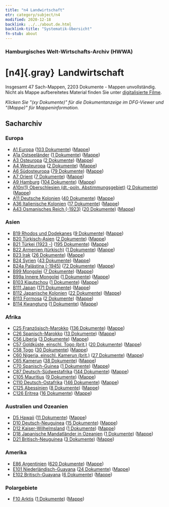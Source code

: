 ```yaml
---
title: "n4 Landwirtschaft"
etr: category/subject/n4
modified: 2020-12-18
backlink: ../../about.de.html
backlink-title: "Systematik-Übersicht"
fn-stub: about
---
```


### Hamburgisches Welt-Wirtschafts-Archiv (HWWA)
# [n4]{.gray}&#8201; Landwirtschaft&#160; 




Insgesamt 47 Sach-Mappen, 2203 Dokumente - Mappen unvollständig.
Nicht als Mappe aufbereitetes Material finden Sie unter [digitalisierte Filme](/film/h1_sh).

_Klicken Sie "(xy Dokumente)" für die Dokumentanzeige im DFG-Viewer und "(Mappe)" für Mappeninformation._

## Sacharchiv




### Europa

- [A1 Europa](../../../geo/about.de.html#A1) (<a href="https://dfg-viewer.de/show/?tx_dlf[id]=https://pm20.zbw.eu/mets/sh/1408xx/140892/1450xx/145048/public.mets.de.xml" target="_blank">103 Dokumente</a>) ([Mappe](http://purl.org/pressemappe20/folder/sh/140892,145048))
- [A1a Ostseeländer](../../../geo/about.de.html#A1a) (<a href="https://dfg-viewer.de/show/?tx_dlf[id]=https://pm20.zbw.eu/mets/sh/1408xx/140894/1450xx/145048/public.mets.de.xml" target="_blank">1 Dokumente</a>) ([Mappe](http://purl.org/pressemappe20/folder/sh/140894,145048))
- [A3 Osteuropa](../../../geo/about.de.html#A3) (<a href="https://dfg-viewer.de/show/?tx_dlf[id]=https://pm20.zbw.eu/mets/sh/1408xx/140896/1450xx/145048/public.mets.de.xml" target="_blank">2 Dokumente</a>) ([Mappe](http://purl.org/pressemappe20/folder/sh/140896,145048))
- [A4 Westeuropa](../../../geo/about.de.html#A4) (<a href="https://dfg-viewer.de/show/?tx_dlf[id]=https://pm20.zbw.eu/mets/sh/1408xx/140897/1450xx/145048/public.mets.de.xml" target="_blank">2 Dokumente</a>) ([Mappe](http://purl.org/pressemappe20/folder/sh/140897,145048))
- [A6 Südosteuropa](../../../geo/about.de.html#A6) (<a href="https://dfg-viewer.de/show/?tx_dlf[id]=https://pm20.zbw.eu/mets/sh/1409xx/140900/1450xx/145048/public.mets.de.xml" target="_blank">79 Dokumente</a>) ([Mappe](http://purl.org/pressemappe20/folder/sh/140900,145048))
- [A7 Orient](../../../geo/about.de.html#A7) (<a href="https://dfg-viewer.de/show/?tx_dlf[id]=https://pm20.zbw.eu/mets/sh/1409xx/140902/1450xx/145048/public.mets.de.xml" target="_blank">7 Dokumente</a>) ([Mappe](http://purl.org/pressemappe20/folder/sh/140902,145048))
- [A9 Hamburg](../../../geo/about.de.html#A9) (<a href="https://dfg-viewer.de/show/?tx_dlf[id]=https://pm20.zbw.eu/mets/sh/1409xx/140905/1450xx/145048/public.mets.de.xml" target="_blank">104 Dokumente</a>) ([Mappe](http://purl.org/pressemappe20/folder/sh/140905,145048))
- [A10n(1) Oberschlesien (dt.-poln. Abstimmungsgebiet)](../../../geo/about.de.html#A10n(1)) (<a href="https://dfg-viewer.de/show/?tx_dlf[id]=https://pm20.zbw.eu/mets/sh/1409xx/140948/1450xx/145048/public.mets.de.xml" target="_blank">2 Dokumente</a>) ([Mappe](http://purl.org/pressemappe20/folder/sh/140948,145048))
- [A11 Deutsche Kolonien](../../../geo/about.de.html#A11) (<a href="https://dfg-viewer.de/show/?tx_dlf[id]=https://pm20.zbw.eu/mets/sh/1409xx/140960/1450xx/145048/public.mets.de.xml" target="_blank">40 Dokumente</a>) ([Mappe](http://purl.org/pressemappe20/folder/sh/140960,145048))
- [A36 Italienische Kolonien](../../../geo/about.de.html#A36) (<a href="https://dfg-viewer.de/show/?tx_dlf[id]=https://pm20.zbw.eu/mets/sh/1410xx/141012/1450xx/145048/public.mets.de.xml" target="_blank">17 Dokumente</a>) ([Mappe](http://purl.org/pressemappe20/folder/sh/141012,145048))
- [A43 Osmanisches Reich (-1923)](../../../geo/about.de.html#A43) (<a href="https://dfg-viewer.de/show/?tx_dlf[id]=https://pm20.zbw.eu/mets/sh/1410xx/141034/1450xx/145048/public.mets.de.xml" target="_blank">20 Dokumente</a>) ([Mappe](http://purl.org/pressemappe20/folder/sh/141034,145048))

### Asien

- [B19 Rhodos und Dodekanes](../../../geo/about.de.html#B19) (<a href="https://dfg-viewer.de/show/?tx_dlf[id]=https://pm20.zbw.eu/mets/sh/1411xx/141106/1450xx/145048/public.mets.de.xml" target="_blank">9 Dokumente</a>) ([Mappe](http://purl.org/pressemappe20/folder/sh/141106,145048))
- [B20 Türkisch-Asien](../../../geo/about.de.html#B20) (<a href="https://dfg-viewer.de/show/?tx_dlf[id]=https://pm20.zbw.eu/mets/sh/1411xx/141108/1450xx/145048/public.mets.de.xml" target="_blank">2 Dokumente</a>) ([Mappe](http://purl.org/pressemappe20/folder/sh/141108,145048))
- [B21 Türkei (1923 -)](../../../geo/about.de.html#B21) (<a href="https://dfg-viewer.de/show/?tx_dlf[id]=https://pm20.zbw.eu/mets/sh/1411xx/141111/1450xx/145048/public.mets.de.xml" target="_blank">195 Dokumente</a>) ([Mappe](http://purl.org/pressemappe20/folder/sh/141111,145048))
- [B22 Armenien (türkisch)](../../../geo/about.de.html#B22) (<a href="https://dfg-viewer.de/show/?tx_dlf[id]=https://pm20.zbw.eu/mets/sh/1411xx/141112/1450xx/145048/public.mets.de.xml" target="_blank">1 Dokumente</a>) ([Mappe](http://purl.org/pressemappe20/folder/sh/141112,145048))
- [B23 Irak](../../../geo/about.de.html#B23) (<a href="https://dfg-viewer.de/show/?tx_dlf[id]=https://pm20.zbw.eu/mets/sh/1411xx/141113/1450xx/145048/public.mets.de.xml" target="_blank">26 Dokumente</a>) ([Mappe](http://purl.org/pressemappe20/folder/sh/141113,145048))
- [B24 Syrien](../../../geo/about.de.html#B24) (<a href="https://dfg-viewer.de/show/?tx_dlf[id]=https://pm20.zbw.eu/mets/sh/1411xx/141114/1450xx/145048/public.mets.de.xml" target="_blank">43 Dokumente</a>) ([Mappe](http://purl.org/pressemappe20/folder/sh/141114,145048))
- [B24a Palästina (-1945)](../../../geo/about.de.html#B24a) (<a href="https://dfg-viewer.de/show/?tx_dlf[id]=https://pm20.zbw.eu/mets/sh/1411xx/141115/1450xx/145048/public.mets.de.xml" target="_blank">72 Dokumente</a>) ([Mappe](http://purl.org/pressemappe20/folder/sh/141115,145048))
- [B99 Mongolei](../../../geo/about.de.html#B99) (<a href="https://dfg-viewer.de/show/?tx_dlf[id]=https://pm20.zbw.eu/mets/sh/1412xx/141261/1450xx/145048/public.mets.de.xml" target="_blank">7 Dokumente</a>) ([Mappe](http://purl.org/pressemappe20/folder/sh/141261,145048))
- [B99a Innere Mongolei](../../../geo/about.de.html#B99a) (<a href="https://dfg-viewer.de/show/?tx_dlf[id]=https://pm20.zbw.eu/mets/sh/1412xx/141264/1450xx/145048/public.mets.de.xml" target="_blank">1 Dokumente</a>) ([Mappe](http://purl.org/pressemappe20/folder/sh/141264,145048))
- [B103 Kiautschou](../../../geo/about.de.html#B103) (<a href="https://dfg-viewer.de/show/?tx_dlf[id]=https://pm20.zbw.eu/mets/sh/1261xx/126163/1450xx/145048/public.mets.de.xml" target="_blank">1 Dokumente</a>) ([Mappe](http://purl.org/pressemappe20/folder/sh/126163,145048))
- [B111 Japan](../../../geo/about.de.html#B111) (<a href="https://dfg-viewer.de/show/?tx_dlf[id]=https://pm20.zbw.eu/mets/sh/1412xx/141272/1450xx/145048/public.mets.de.xml" target="_blank">171 Dokumente</a>) ([Mappe](http://purl.org/pressemappe20/folder/sh/141272,145048))
- [B112 Japanische Kolonien](../../../geo/about.de.html#B112) (<a href="https://dfg-viewer.de/show/?tx_dlf[id]=https://pm20.zbw.eu/mets/sh/1412xx/141273/1450xx/145048/public.mets.de.xml" target="_blank">22 Dokumente</a>) ([Mappe](http://purl.org/pressemappe20/folder/sh/141273,145048))
- [B113 Formosa](../../../geo/about.de.html#B113) (<a href="https://dfg-viewer.de/show/?tx_dlf[id]=https://pm20.zbw.eu/mets/sh/1412xx/141274/1450xx/145048/public.mets.de.xml" target="_blank">2 Dokumente</a>) ([Mappe](http://purl.org/pressemappe20/folder/sh/141274,145048))
- [B114 Kwangtung](../../../geo/about.de.html#B114) (<a href="https://dfg-viewer.de/show/?tx_dlf[id]=https://pm20.zbw.eu/mets/sh/1412xx/141275/1450xx/145048/public.mets.de.xml" target="_blank">1 Dokumente</a>) ([Mappe](http://purl.org/pressemappe20/folder/sh/141275,145048))

### Afrika

- [C25 Französisch-Marokko](../../../geo/about.de.html#C25) (<a href="https://dfg-viewer.de/show/?tx_dlf[id]=https://pm20.zbw.eu/mets/sh/1413xx/141358/1450xx/145048/public.mets.de.xml" target="_blank">136 Dokumente</a>) ([Mappe](http://purl.org/pressemappe20/folder/sh/141358,145048))
- [C26 Spanisch-Marokko](../../../geo/about.de.html#C26) (<a href="https://dfg-viewer.de/show/?tx_dlf[id]=https://pm20.zbw.eu/mets/sh/1413xx/141359/1450xx/145048/public.mets.de.xml" target="_blank">13 Dokumente</a>) ([Mappe](http://purl.org/pressemappe20/folder/sh/141359,145048))
- [C56 Liberia](../../../geo/about.de.html#C56) (<a href="https://dfg-viewer.de/show/?tx_dlf[id]=https://pm20.zbw.eu/mets/sh/1414xx/141405/1450xx/145048/public.mets.de.xml" target="_blank">3 Dokumente</a>) ([Mappe](http://purl.org/pressemappe20/folder/sh/141405,145048))
- [C57 Goldküste, einschl. Togo (brit.)](../../../geo/about.de.html#C57) (<a href="https://dfg-viewer.de/show/?tx_dlf[id]=https://pm20.zbw.eu/mets/sh/1414xx/141406/1450xx/145048/public.mets.de.xml" target="_blank">20 Dokumente</a>) ([Mappe](http://purl.org/pressemappe20/folder/sh/141406,145048))
- [C58 Togo](../../../geo/about.de.html#C58) (<a href="https://dfg-viewer.de/show/?tx_dlf[id]=https://pm20.zbw.eu/mets/sh/1414xx/141408/1450xx/145048/public.mets.de.xml" target="_blank">30 Dokumente</a>) ([Mappe](http://purl.org/pressemappe20/folder/sh/141408,145048))
- [C60 Nigeria, einschl. Kamerun (brit.)](../../../geo/about.de.html#C60) (<a href="https://dfg-viewer.de/show/?tx_dlf[id]=https://pm20.zbw.eu/mets/sh/1414xx/141409/1450xx/145048/public.mets.de.xml" target="_blank">27 Dokumente</a>) ([Mappe](http://purl.org/pressemappe20/folder/sh/141409,145048))
- [C65 Kamerun](../../../geo/about.de.html#C65) (<a href="https://dfg-viewer.de/show/?tx_dlf[id]=https://pm20.zbw.eu/mets/sh/1414xx/141410/1450xx/145048/public.mets.de.xml" target="_blank">38 Dokumente</a>) ([Mappe](http://purl.org/pressemappe20/folder/sh/141410,145048))
- [C70 Spanisch-Guinea](../../../geo/about.de.html#C70) (<a href="https://dfg-viewer.de/show/?tx_dlf[id]=https://pm20.zbw.eu/mets/sh/1414xx/141412/1450xx/145048/public.mets.de.xml" target="_blank">1 Dokumente</a>) ([Mappe](http://purl.org/pressemappe20/folder/sh/141412,145048))
- [C87 Deutsch-Südwestafrika](../../../geo/about.de.html#C87) (<a href="https://dfg-viewer.de/show/?tx_dlf[id]=https://pm20.zbw.eu/mets/sh/1414xx/141450/1450xx/145048/public.mets.de.xml" target="_blank">144 Dokumente</a>) ([Mappe](http://purl.org/pressemappe20/folder/sh/141450,145048))
- [C105 Mauritius](../../../geo/about.de.html#C105) (<a href="https://dfg-viewer.de/show/?tx_dlf[id]=https://pm20.zbw.eu/mets/sh/1414xx/141469/1450xx/145048/public.mets.de.xml" target="_blank">9 Dokumente</a>) ([Mappe](http://purl.org/pressemappe20/folder/sh/141469,145048))
- [C110 Deutsch-Ostafrika](../../../geo/about.de.html#C110) (<a href="https://dfg-viewer.de/show/?tx_dlf[id]=https://pm20.zbw.eu/mets/sh/1414xx/141471/1450xx/145048/public.mets.de.xml" target="_blank">146 Dokumente</a>) ([Mappe](http://purl.org/pressemappe20/folder/sh/141471,145048))
- [C125 Abessinien](../../../geo/about.de.html#C125) (<a href="https://dfg-viewer.de/show/?tx_dlf[id]=https://pm20.zbw.eu/mets/sh/1414xx/141482/1450xx/145048/public.mets.de.xml" target="_blank">8 Dokumente</a>) ([Mappe](http://purl.org/pressemappe20/folder/sh/141482,145048))
- [C126 Eritrea](../../../geo/about.de.html#C126) (<a href="https://dfg-viewer.de/show/?tx_dlf[id]=https://pm20.zbw.eu/mets/sh/1414xx/141483/1450xx/145048/public.mets.de.xml" target="_blank">16 Dokumente</a>) ([Mappe](http://purl.org/pressemappe20/folder/sh/141483,145048))

### Australien und Ozeanien

- [D5 Hawaii](../../../geo/about.de.html#D5) (<a href="https://dfg-viewer.de/show/?tx_dlf[id]=https://pm20.zbw.eu/mets/sh/1415xx/141595/1450xx/145048/public.mets.de.xml" target="_blank">11 Dokumente</a>) ([Mappe](http://purl.org/pressemappe20/folder/sh/141595,145048))
- [D10 Deutsch-Neuguinea](../../../geo/about.de.html#D10) (<a href="https://dfg-viewer.de/show/?tx_dlf[id]=https://pm20.zbw.eu/mets/sh/1416xx/141601/1450xx/145048/public.mets.de.xml" target="_blank">15 Dokumente</a>) ([Mappe](http://purl.org/pressemappe20/folder/sh/141601,145048))
- [D12 Kaiser-Wilhelmsland](../../../geo/about.de.html#D12) (<a href="https://dfg-viewer.de/show/?tx_dlf[id]=https://pm20.zbw.eu/mets/sh/1416xx/141612/1450xx/145048/public.mets.de.xml" target="_blank">1 Dokumente</a>) ([Mappe](http://purl.org/pressemappe20/folder/sh/141612,145048))
- [D18 Japanische Mandatländer in Ozeanien](../../../geo/about.de.html#D18) (<a href="https://dfg-viewer.de/show/?tx_dlf[id]=https://pm20.zbw.eu/mets/sh/1416xx/141618/1450xx/145048/public.mets.de.xml" target="_blank">1 Dokumente</a>) ([Mappe](http://purl.org/pressemappe20/folder/sh/141618,145048))
- [D21 Britisch-Neuguinea](../../../geo/about.de.html#D21) (<a href="https://dfg-viewer.de/show/?tx_dlf[id]=https://pm20.zbw.eu/mets/sh/1416xx/141620/1450xx/145048/public.mets.de.xml" target="_blank">3 Dokumente</a>) ([Mappe](http://purl.org/pressemappe20/folder/sh/141620,145048))

### Amerika

- [E86 Argentinien](../../../geo/about.de.html#E86) (<a href="https://dfg-viewer.de/show/?tx_dlf[id]=https://pm20.zbw.eu/mets/sh/1416xx/141692/1450xx/145048/public.mets.de.xml" target="_blank">620 Dokumente</a>) ([Mappe](http://purl.org/pressemappe20/folder/sh/141692,145048))
- [E101 Niederländisch-Guayana](../../../geo/about.de.html#E101) (<a href="https://dfg-viewer.de/show/?tx_dlf[id]=https://pm20.zbw.eu/mets/sh/1416xx/141699/1450xx/145048/public.mets.de.xml" target="_blank">24 Dokumente</a>) ([Mappe](http://purl.org/pressemappe20/folder/sh/141699,145048))
- [E102 Britisch-Guayana](../../../geo/about.de.html#E102) (<a href="https://dfg-viewer.de/show/?tx_dlf[id]=https://pm20.zbw.eu/mets/sh/1417xx/141700/1450xx/145048/public.mets.de.xml" target="_blank">6 Dokumente</a>) ([Mappe](http://purl.org/pressemappe20/folder/sh/141700,145048))

### Polargebiete

- [F10 Arktis](../../../geo/about.de.html#F10) (<a href="https://dfg-viewer.de/show/?tx_dlf[id]=https://pm20.zbw.eu/mets/sh/1417xx/141702/1450xx/145048/public.mets.de.xml" target="_blank">1 Dokumente</a>) ([Mappe](http://purl.org/pressemappe20/folder/sh/141702,145048))


